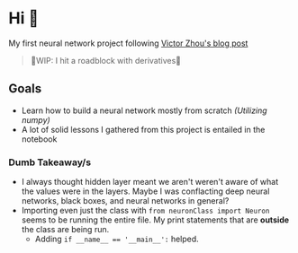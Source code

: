 # Hi 🫡
My first neural network project following [Victor Zhou's blog post](https://victorzhou.com/blog/intro-to-neural-networks/)
> 🩻WIP: I hit a roadblock with derivatives🩻

## Goals

-   Learn how to build a neural network mostly from scratch _(Utilizing numpy)_
-   A lot of solid lessons I gathered from this project is entailed in the notebook

### Dumb Takeaway/s

-   I always thought hidden layer meant we aren't weren't aware of what the values were in the layers. Maybe I was conflacting deep neural networks, black boxes, and neural networks in general?
-   Importing even just the class with `from neuronClass import Neuron` seems to be running the entire file. My print statements that are **outside** the class are being run.
    -   Adding `if __name__ == '__main__':` helped.
